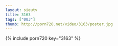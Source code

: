 ```yaml
--- 
layout: sieutv
title: 3163
tags: ["003"]
thumb: http://porn720.net/video/3163/poster.jpg
---
```

{% include porn720 key="3163" %} 
